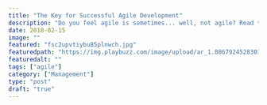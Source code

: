 ```yaml
---
title: "The Key for Successful Agile Development"
description: "Do you feel agile is sometimes... well, not agile? Read through to learn some tricks that will guarantee to help you to boost your productivity!"
date: 2018-02-15
image: ""
featured: "fsc2upvtiybu85plnwch.jpg"
featuredpath: "https://img.playbuzz.com/image/upload/ar_1.8867924528301887,c_crop/f_auto,fl_lossy,q_auto:best/c_limit,w_640/v1518711250/"
featuredalt: ""
tags: ["agile"]
category: ["Management"]
type: "post"
draft: "true"
---
```


<script>(function(d,s,id){var js,fjs=d.getElementsByTagName(s)[0];if(d.getElementById(id))return;js=d.createElement(s);js.id=id;js.src='//embed.playbuzz.com/sdk.js';fjs.parentNode.insertBefore(js,fjs);}(document,'script','playbuzz-sdk'));</script><div class="playbuzz" data-id="5128b730-96d2-42d4-8f6e-89d7c413170d"></div>